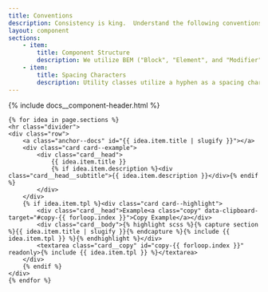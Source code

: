 ```yaml
---
title: Conventions
description: Consistency is king.  Understand the following conventions used throughout Jack for more fluid productivity.
layout: component
sections:
    - item:
        title: Component Structure
        description: We utilize BEM ("Block", "Element", and "Modifier") to separate presentation from DOM structure and to convey hierarchical dependencies where necessary.  For a crash course in BEM principles, visit <a href="http://getbem.com/introduction/" class="link" target="_blank">Get BEM</a> and <a href="https://css-tricks.com/bem-101/" class="link" target="_blank">BEM 101</a>.
    - item:
        title: Spacing Characters
        description: Utility classes utilize a hyphen as a spacing character while Sass variables and placeholders use an underscore.
---
```

<div class="container content content--short">
    {% include docs__component-header.html %}

    {% for idea in page.sections %}
    <hr class="divider">
    <div class="row">
        <a class="anchor--docs" id="{{ idea.item.title | slugify }}"></a>
        <div class="card card--example">
            <div class="card__head">
                {{ idea.item.title }}
                {% if idea.item.description %}<div class="card__head__subtitle">{{ idea.item.description }}</div>{% endif %}
            </div>
        </div>
        {% if idea.item.tpl %}<div class="card card--highlight">
            <div class="card__head">Example<a class="copy" data-clipboard-target="#copy-{{ forloop.index }}">Copy Example</a></div>
            <div class="card__body">{% highlight scss %}{% capture section %}{{ idea.item.title | slugify }}{% endcapture %}{% include {{ idea.item.tpl }} %}{% endhighlight %}</div>
            <textarea class="card__copy" id="copy-{{ forloop.index }}" readonly>{% include {{ idea.item.tpl }} %}</textarea>
        </div>
        {% endif %}
    </div>
    {% endfor %}
</div>